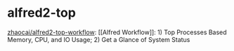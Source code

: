 # alfred2-top

[zhaocai/alfred2-top-workflow](https://github.com/zhaocai/alfred2-top-workflow): [[Alfred Workflow]]: 1) Top Processes Based Memory, CPU, and IO Usage; 2) Get a Glance of System Status






